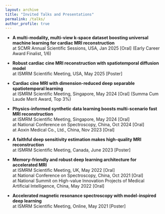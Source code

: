 ```yaml
---
layout: archive
title: "Invited Talks and Presentations"
permalink: /talks/
author_profile: true
---
```

- **A multi-modality, multi-view k-space dataset boosting universal machine learning for cardiac MRI reconstruction**\
   at SCMR Annual Scientific Sessions, USA, Jan 2025 [Oral] (Early Career Award Finalist, 1/6)

- **Robust cardiac cine MRI reconstruction with spatiotemporal diffusion model**\
   at ISMRM Scientific Meeting, USA, May 2025 [Poster]
  
- **Cardiac cine MRI with dimension-reduced deep separable spatiotemporal learning**\
   at ISMRM Scientific Meeting, Singapore, May 2024 [Oral] (Summa Cum Laude Merit Award, Top 3%)

- **Physics-informed synthetic data learning boosts multi-scenario fast MRI reconstruction**\
   at ISMRM Scientific Meeting, Singapore, May 2024 [Oral]\
   at National Conference on Spectroscopy, China, Oct 2024 [Oral]\
   at Aoxin Medical Co., Ltd., China, Nov 2023 [Oral]
  
- **A faithful deep sensitivity estimation makes high-quality MRI reconstruction**\
   at ISMRM Scientific Meeting, Canada, June 2023 [Poster]
  
- **Memory-friendly and robust deep learning architecture for accelerated MRI**\
   at ISMRM Scientific Meeting, UK, May 2022 [Oral]\
   at National Conference on Spectroscopy, China, Oct 2021 [Oral]\
   at National Summit on High-value Innovation Projects of Medical Artificial Intelligence, China, May 2022 [Oral]

- **Accelerated magnetic resonance spectroscopy with model-inspired deep learning**\
   at ISMRM Scientific Meeting, Online, May 2021 [Poster]

   
